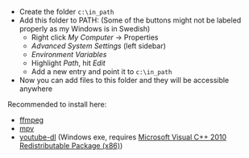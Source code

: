 - Create the folder `c:\in_path`
- Add this folder to PATH:
	(Some of the buttons might not be labeled properly as my Windows is in Swedish)
	- Right click _My Computer_ -> Properties
	- _Advanced System Settings_ (left sidebar)
	- _Environment Variables_
	- Highlight _Path_, hit _Edit_
	- Add a new entry and point it to `c:\in_path`
- Now you can add files to this folder and they will be accessible anywhere 

Recommended to install here:

- [ffmpeg](https://ffmpeg.zeranoe.com/builds/)
- [mpv](https://mpv.io/installation/)
- [youtube-dl](https://ytdl-org.github.io/youtube-dl/download.html) (Windows exe, requires [Microsoft Visual C++ 2010 Redistributable Package (x86)](https://www.microsoft.com/en-US/download/details.aspx?id=5555))

